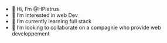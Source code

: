- 👋 Hi, I’m @HPietrus
- 👀 I’m interested in web Dev
- 🌱 I’m currently learning full stack
- 💞️ I’m looking to collaborate on a compagnie who provide web developpement 

<!---
HPietrus/HPietrus is a ✨ special ✨ repository because its `README.md` (this file) appears on your GitHub profile.
You can click the Preview link to take a look at your changes.
--->
